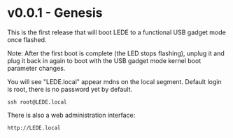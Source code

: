 # v0.0.1 - Genesis

This is the first release that will boot LEDE to a functional USB gadget mode once flashed.

Note: After the first boot is complete (the LED stops flashing), unplug it and plug it back in again to boot with the USB gadget mode kernel boot parameter changes.

You will see "LEDE.local" appear mdns on the local segment. Default login is root, there is no password yet by default.

    ssh root@LEDE.local

There is also a web administration interface:

    http://LEDE.local

